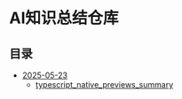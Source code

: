 # AI知识总结仓库


## 目录
<!-- TOC_START -->

- [2025-05-23](./knowledge/2025-05-23/)
  - [typescript_native_previews_summary](./knowledge/2025-05-23/typescript_native_previews_summary.md)

<!-- TOC_END -->
